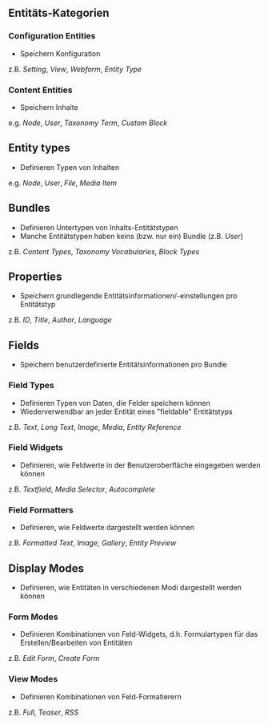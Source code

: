 ## Entitäts-Kategorien

### Configuration Entities

- Speichern Konfiguration

z.B. _Setting_, _View_, _Webform_, _Entity Type_

### Content Entities

- Speichern Inhalte

e.g. _Node_, _User_, _Taxonomy Term_, _Custom Block_

## Entity types

- Definieren Typen von Inhalten

e.g. _Node_, _User_, _File_, _Media Item_

## Bundles

- Definieren Untertypen von Inhalts-Entitätstypen
- Manche Entitätstypen haben keins (bzw. nur ein) Bundle (z.B. _User_)

z.B. _Content Types_, _Taxonomy Vocabularies_, _Block Types_

## Properties

- Speichern grundlegende Entitätsinformationen/-einstellungen pro Entitätstyp

z.B. _ID_, _Title_, _Author_, _Language_

## Fields

- Speichern benutzerdefinierte Entitätsinformationen pro Bundle

### Field Types

- Definieren Typen von Daten, die Felder speichern können
- Wiederverwendbar an jeder Entität eines "fieldable" Entitätstyps

z.B. _Text_, _Long Text_, _Image_, _Media_, _Entity Reference_

### Field Widgets

- Definieren, wie Feldwerte in der Benutzeroberfläche eingegeben werden können

z.B. _Textfield_, _Media Selector_, _Autocomplete_

### Field Formatters

- Definieren, wie Feldwerte dargestellt werden können

z.B. _Formatted Text_, _Image_, _Gallery_, _Entity Preview_

## Display Modes

- Definieren, wie Entitäten in verschiedenen Modi dargestellt werden können

### Form Modes

- Definieren Kombinationen von Feld-Widgets, d.h. Formulartypen für das
  Erstellen/Bearbeiten von Entitäten

z.B. _Edit Form_, _Create Form_

### View Modes

- Definieren Kombinationen von Feld-Formatierern

z.B. _Full_, _Teaser_, _RSS_
